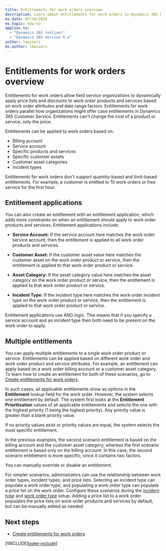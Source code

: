 ```yaml
---
title: Entitlements for work orders overview
description: Learn about entitlements for work orders in Dynamics 365 Field Service.
ms.date: 07/10/2024
ms.topic: how-to
applies_to: 
  - "Dynamics 365 (online)"
  - "Dynamics 365 Version 9.x"
author: lmasieri
ms.author: lmasieri
---
```


# Entitlements for work orders overview

Entitlements for work orders allow field service organizations to dynamically apply price lists and discounts to work order products and services based on work order attributes and date range factors. Entitlements for work orders parallel how organizations might offer case entitlements in Dynamics 365 Customer Service. Entitlements can't change the cost of a product or service, only the price.

Entitlements can be applied to work orders based on:

- Billing account
- Service account
- Specific products and services
- Specific customer assets
- Customer asset categories
- Incident types

Entitlements for work orders don't support quantity-based and limit-based entitlements. For example, a customer is entitled to 10 work orders or free service for the first hour.

## Entitlement applications

You can also create an entitlement with an entitlement application, which adds more constraints on when an entitlement should apply to work order products and services. Entitlement applications include:

- **Service Account:** If the service account here matches the work order service account, then the entitlement is applied to all work order products and services.

- **Customer Asset:** If the customer asset value here matches the customer asset on the work order product or service, then the entitlement is applied to that work order product or service.

- **Asset Category:** If the asset category value here matches the asset category on the work order product or service, then the entitlement is applied to that work order product or service.

- **Incident Type:** If the incident type here matches the work order incident type on the work order product or service, then the entitlement is applied to that work order product or service.

Entitlement applications use AND logic. This means that if you specify a service account and an incident type then both need to be present on the work order to apply.

## Multiple entitlements

You can apply multiple entitlements to a single work order product or service. Entitlements can be applied based on different work order and work order product and service attributes. For example, an entitlement can apply based on a work order billing account or a customer asset category. To learn how to create an entitlement for both of these scenarios, go to [Create entitlements for work orders](work-order-entitlements.md).

In such cases, all applicable entitlements show as options in the **Entitlement** lookup field for the work order. However, the system selects one entitlement by default. The system first looks at the **Entitlement Prioritization** values of all applicable entitlements and selects the one with the highest priority (1 being the highest priority). Any priority value is greater than a blank priority value. 

If no priority values exist or priority values are equal, the system selects the most specific entitlement.

In the previous examples, the second scenario entitlement is based on the billing account and the customer asset category, whereas the first scenario entitlement is based only on the billing account. In this case, the second scenario entitlement is more specific, since it contains two factors.

You can manually override or disable an entitlement.

For simpler scenarios, administrators can use the relationship between work order types, incident types, and price lists. Selecting an incident type can populate a work order type, and populating a work order type can populate a price list on the work order. Configure these scenarios during the [incident type](configure-incident-types.md) and [work order type](create-work-order-types.md) setup. Adding a price list to a work order populates the price lists on work order products and services by default, but can be manually edited as needed.

## Next steps

- [Create entitlements for work orders](work-order-entitlements.md)


[!INCLUDE[footer-include](../includes/footer-banner.md)]